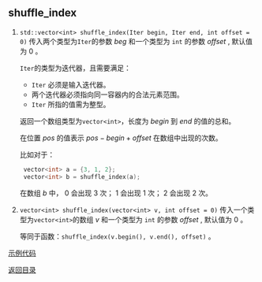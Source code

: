 ## shuffle_index

1. `std::vector<int> shuffle_index(Iter begin, Iter end, int offset = 0)`
   传入两个类型为`Iter`的参数 $beg$ 和一个类型为 `int` 的参数 $offset$ , 默认值为 $0$ 。

   `Iter`的类型为迭代器，且需要满足：
    
    - `Iter` 必须是输入迭代器。
    - 两个迭代器必须指向同一容器内的合法元素范围。
    - `Iter` 所指的值需为整型。

   返回一个数组类型为`vector<int>`，长度为 $begin$ 到 $end$ 的值的总和。

   在位置 $pos$ 的值表示 $pos - begin + offset$ 在数组中出现的次数。

   比如对于：
   ```cpp
    vector<int> a = {3, 1, 2};
    vector<int> b = shuffle_index(a);
    ```
    在数组 $b$ 中， $0$ 会出现 $3$ 次； $1$ 会出现 $1$ 次； $2$ 会出现 $2$ 次。

2. `vector<int> shuffle_index(vector<int> v, int offset = 0)`
   传入一个类型为`vector<int>`的数组 $v$ 和一个类型为 `int` 的参数 $offset$ , 默认值为 $0$ 。

   等同于函数：`shuffle_index(v.begin(), v.end(), offset)` 。
   
[示例代码](../../../examples/shuffle_index.cpp)

[返回目录](../../home.md)


